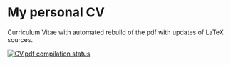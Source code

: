# My personal CV

Curriculum Vitae with automated rebuild of the pdf with updates of LaTeX sources.

[![CV.pdf compilation status](https://github.com/orleanski/CV/actions/workflows/main.yml/badge.svg)](https://github.com/orleanski/CV/actions/workflows/main.yml)

